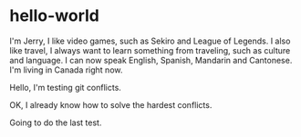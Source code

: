 # hello-world

I'm Jerry, I like video games, such as Sekiro and League of Legends. I also like travel, I always want to learn something from traveling, such as culture and language. I can now speak English, Spanish, Mandarin and Cantonese.
I'm living in Canada right now.

Hello, I'm testing git conflicts.

OK, I already know how to solve the hardest conflicts.

Going to do the last test.
